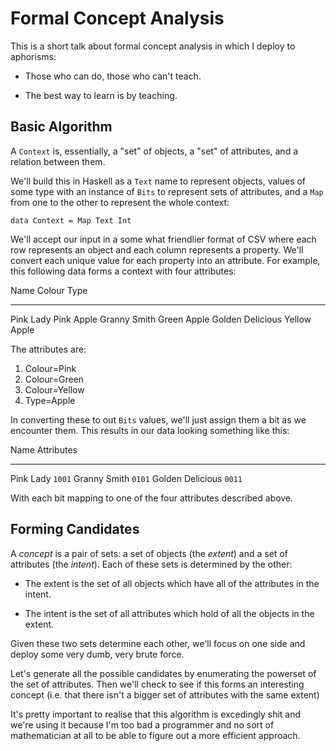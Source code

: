 Formal Concept Analysis
=======================

This is a short talk about formal concept analysis in which I deploy to
aphorisms:

- Those who can do, those who can't teach.

- The best way to learn is by teaching.

Basic Algorithm
---------------

A `Context` is, essentially, a "set" of objects, a "set" of attributes, and a
relation between them. 

We'll build this in Haskell as a `Text` name to represent objects, values of
some type with an instance of `Bits` to represent sets of attributes, and a
`Map` from one to the other to represent the whole context:

````{.haskell}
data Context = Map Text Int
````

We'll accept our input in a some what friendlier format of CSV where each row
represents an object and each column represents a property. We'll convert each
unique value for each property into an attribute. For example, this following
data forms a context with four attributes:

Name               Colour   Type
-----------------  -------  -----
Pink Lady          Pink     Apple
Granny Smith       Green    Apple
Golden Delicious   Yellow   Apple

The attributes are:

1. Colour=Pink
2. Colour=Green
3. Colour=Yellow
4. Type=Apple

In converting these to out `Bits` values, we'll just assign them a bit as we
encounter them. This results in our data looking something like this:

Name                 Attributes
-----------------  ------------ 
Pink Lady                `1001`
Granny Smith             `0101`
Golden Delicious         `0011`

With each bit mapping to one of the four attributes described above.

Forming Candidates
------------------

A *concept* is a pair of sets: a set of objects (the *extent*) and a set of
attributes (the *intent*). Each of these sets is determined by the other:

- The extent is the set of all objects which have all of the attributes in the
  intent.

- The intent is the set of all attributes which hold of all the objects in the
  extent.

Given these two sets determine each other, we'll focus on one side and deploy
some very dumb, very brute force.

Let's generate all the possible candidates by enumerating the powerset of the
set of attributes. Then we'll check to see if this forms an interesting concept
(i.e. that there isn't a bigger set of attributes with the same extent)

It's pretty important to realise that this algorithm is excedingly shit and
we're using it because I'm too bad a programmer and no sort of mathematician at
all to be able to figure out a more efficient approach.
